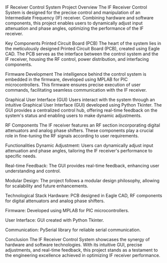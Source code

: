 IF Receiver Control System Project
Overview
The IF Receiver Control System is designed for the precise control and manipulation of an Intermediate Frequency (IF) receiver. Combining hardware and software components, this project enables users to dynamically adjust input attenuation and phase angles, optimizing the performance of the IF receiver.

Key Components
Printed Circuit Board (PCB)
The heart of the system lies in the meticulously designed Printed Circuit Board (PCB), created using Eagle CAD. The PCB serves as the interface between the control system and the IF receiver, housing the RF control, power distribution, and interfacing components.

Firmware Development
The intelligence behind the control system is embedded in the firmware, developed using MPLAB for PIC microcontrollers. This firmware ensures precise execution of user commands, facilitating seamless communication with the IF receiver.

Graphical User Interface (GUI)
Users interact with the system through an intuitive Graphical User Interface (GUI) developed using Python Tkinter. The GUI provides a centralized control hub, offering real-time feedback on the system's status and enabling users to make dynamic adjustments.

RF Components
The IF receiver features an RF section incorporating digital attenuators and analog phase shifters. These components play a crucial role in fine-tuning the RF signals according to user requirements.

Functionalities
Dynamic Adjustment: Users can dynamically adjust input attenuation and phase angles, tailoring the IF receiver's performance to specific needs.

Real-time Feedback: The GUI provides real-time feedback, enhancing user understanding and control.

Modular Design: The project follows a modular design philosophy, allowing for scalability and future enhancements.

Technological Stack
Hardware: PCB designed in Eagle CAD, RF components for digital attenuators and analog phase shifters.

Firmware: Developed using MPLAB for PIC microcontrollers.

User Interface: GUI created with Python Tkinter.

Communication: PySerial library for reliable serial communication.

Conclusion
The IF Receiver Control System showcases the synergy of hardware and software technologies. With its intuitive GUI, precise adjustments, and real-time feedback, this project stands as a testament to the engineering excellence achieved in optimizing IF receiver performance.
